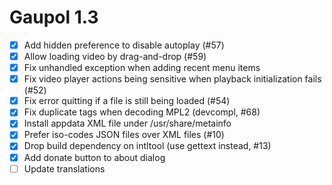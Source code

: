 Gaupol 1.3
==========

* [x] Add hidden preference to disable autoplay (#57)
* [x] Allow loading video by drag-and-drop (#59)
* [x] Fix unhandled exception when adding recent menu items
* [x] Fix video player actions being sensitive when playback
      initialization fails (#52)
* [x] Fix error quitting if a file is still being loaded (#54)
* [x] Fix duplicate tags when decoding MPL2 (devcompl, #68)
* [x] Install appdata XML file under /usr/share/metainfo
* [x] Prefer iso-codes JSON files over XML files (#10)
* [x] Drop build dependency on intltool (use gettext instead, #13)
* [x] Add donate button to about dialog
* [ ] Update translations
